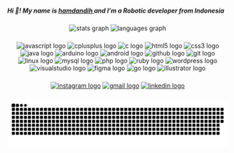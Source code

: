 <h5 align="left">Hi 👋! My name is <a href="dansecret.github.io" target="blank_">hamdandih </a>and I'm a Robotic developer from Indonesia</h5>

###

<div align="center">
  <img src="https://github-readme-stats.vercel.app/api?hide_title=false&hide_rank=false&show_icons=true&include_all_commits=true&count_private=true&disable_animations=false&theme=react&locale=en&hide_border=false&username=dansecret" height="150" alt="stats graph"  />
  <img src="https://github-readme-stats.vercel.app/api/top-langs?locale=en&hide_title=false&layout=compact&card_width=320&langs_count=5&theme=react&hide_border=false&username=dansecret" height="150" alt="languages graph"  />
</div>

###

<div align="center">
  <img src="https://cdn.jsdelivr.net/gh/devicons/devicon/icons/javascript/javascript-original.svg" height="40" width="30" alt="javascript logo"  />
  <img src="https://cdn.jsdelivr.net/gh/devicons/devicon/icons/cplusplus/cplusplus-original.svg" height="40" width="30" alt="cplusplus logo"  />
  <img src="https://cdn.jsdelivr.net/gh/devicons/devicon/icons/c/c-original.svg" height="40" width="30" alt="c logo"  />
  <img src="https://cdn.jsdelivr.net/gh/devicons/devicon/icons/html5/html5-original.svg" height="40" width="30" alt="html5 logo"  />
  <img src="https://cdn.jsdelivr.net/gh/devicons/devicon/icons/css3/css3-original.svg" height="40" width="30" alt="css3 logo"  />
  <img src="https://cdn.jsdelivr.net/gh/devicons/devicon/icons/java/java-original.svg" height="40" width="30" alt="java logo"  />
  <img src="https://cdn.jsdelivr.net/gh/devicons/devicon/icons/arduino/arduino-original.svg" height="40" width="30" alt="arduino logo"  />
  <img src="https://cdn.jsdelivr.net/gh/devicons/devicon/icons/android/android-original.svg" height="40" width="30" alt="android logo"  />
  <img src="https://cdn.jsdelivr.net/gh/devicons/devicon/icons/github/github-original.svg" height="40" width="30" alt="github logo"  />
  <img src="https://cdn.jsdelivr.net/gh/devicons/devicon/icons/git/git-original.svg" height="40" width="30" alt="git logo"  />
  <img src="https://cdn.jsdelivr.net/gh/devicons/devicon/icons/linux/linux-original.svg" height="40" width="30" alt="linux logo"  />
  <img src="https://cdn.jsdelivr.net/gh/devicons/devicon/icons/mysql/mysql-original.svg" height="40" width="30" alt="mysql logo"  />
  <img src="https://cdn.jsdelivr.net/gh/devicons/devicon/icons/php/php-original.svg" height="40" width="30" alt="php logo"  />
  <img src="https://cdn.jsdelivr.net/gh/devicons/devicon/icons/ruby/ruby-original.svg" height="40" width="30" alt="ruby logo"  />
  <img src="https://cdn.jsdelivr.net/gh/devicons/devicon/icons/wordpress/wordpress-original.svg" height="40" width="30" alt="wordpress logo"  />
  <img src="https://cdn.jsdelivr.net/gh/devicons/devicon/icons/visualstudio/visualstudio-plain.svg" height="40" width="30" alt="visualstudio logo"  />
  <img src="https://cdn.jsdelivr.net/gh/devicons/devicon/icons/figma/figma-original.svg" height="40" width="30" alt="figma logo"  />
  <img src="https://cdn.jsdelivr.net/gh/devicons/devicon/icons/go/go-original.svg" height="40" width="52" alt="go logo"  />
  <img src="https://cdn.jsdelivr.net/gh/devicons/devicon/icons/illustrator/illustrator-plain.svg" height="40" width="30" alt="illustrator logo"  />
</div>

###

<div align="center">
 <a href="https://www.instagram.com/hamdandih/" target="blank_"><img src="https://img.shields.io/static/v1?message=Instagram&logo=instagram&label=&color=E4405F&logoColor=white&labelColor=&style=for-the-badge"  height="25" alt="instagram logo"  /></a>
 <a href="//mail.google.com/mail/u/0/?view=cm&tf=1&fs=1&to=hamdandih01@gmail.com"  target="blank_" ><img src="https://img.shields.io/static/v1?message=Gmail&logo=gmail&label=&color=D14836&logoColor=white&labelColor=&style=for-the-badge" height="25" alt="gmail logo"  /></a>
<a href="https://www.linkedin.com/in/hamdandih-013948218/?trk=public_profile_browsemap&originalSubdomain=id"  target="blank_">  <img src="https://img.shields.io/static/v1?message=LinkedIn&logo=linkedin&label=&color=0077B5&logoColor=white&labelColor=&style=for-the-badge"  height="25" alt="linkedin logo"  /></a>
</div>

###

<img src="https://raw.githubusercontent.com/dansecret/dansecret/output/snake.svg" alt="Snake animation" />

###
